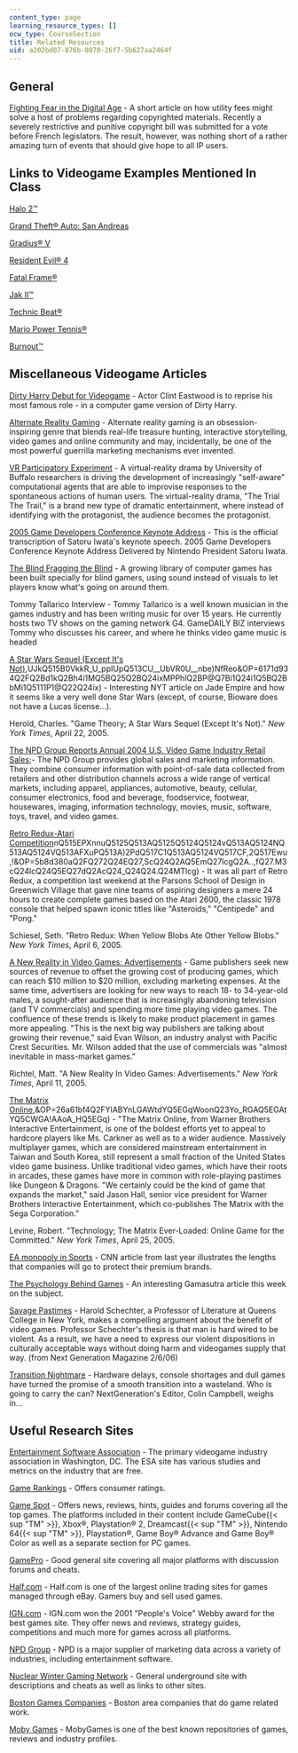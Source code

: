 ```yaml
---
content_type: page
learning_resource_types: []
ocw_type: CourseSection
title: Related Resources
uid: a202bd07-876b-8070-26f7-5b627aa2464f
---
```


General
-------

[Fighting Fear in the Digital Age](http://www.next-gen.biz/index.php?option=com_content&task=view&id=1969&Itemid=35) - A short article on how utility fees might solve a host of problems regarding copyrighted materials. Recently a severely restrictive and punitive copyright bill was submitted for a vote before French legislators. The result, however, was nothing short of a rather amazing turn of events that should give hope to all IP users.

Links to Videogame Examples Mentioned In Class
----------------------------------------------

[Halo 2™](https://store.xbox.com/en-US/Xbox-One/Games/Halo-Spartan-Assault/a3807603-9e22-48b2-8b75-c6bf36ddc511)

[Grand Theft® Auto: San Andreas](http://www.rockstargames.com/sanandreas/)

[Gradius® V](http://www.gamespot.com/ps2/action/gradius5/index.html)

[Resident Evil® 4](https://www.residentevil.com/4/)

[Fatal Frame®](http://en.wikipedia.org/wiki/Fatal_Frame)

[Jak II™](https://en.wikipedia.org/wiki/Jak_II)

[Technic Beat®](http://ps2.ign.com/objects/686/686485.html)

[Mario Power Tennis®](https://www.mariowiki.com/Mario_Power_Tennis)

[Burnout™](https://www.ea.com/games/burnout)

Miscellaneous Videogame Articles
--------------------------------

[Dirty Harry Debut for Videogame](http://news.bbc.co.uk/2/hi/entertainment/4295331.stm) - Actor Clint Eastwood is to reprise his most famous role - in a computer game version of Dirty Harry.

[Alternate Reality Gaming](https://electronics.howstuffworks.com/alternate-reality-gaming.htm) - Alternate reality gaming is an obsession-inspiring genre that blends real-life treasure hunting, interactive storytelling, video games and online community and may, incidentally, be one of the most powerful guerrilla marketing mechanisms ever invented.

[VR Participatory Experiment](http://www.buffalo.edu/news/fast-execute.cgi/article-page.html?article=71550009) - A virtual-reality drama by University of Buffalo researchers is driving the development of increasingly "self-aware" computational agents that are able to improvise responses to the spontaneous actions of human users. The virtual-reality drama, "The Trial The Trail," is a brand new type of dramatic entertainment, where instead of identifying with the protagonist, the audience becomes the protagonist.

[2005 Game Developers Conference Keynote Address](http://planetgamecube.com/newsArt.cfm?artid=10378&CFID=14035898&CFTOKEN=62d1ad2e1888e949-8BC2B202-C09F-3E62-0527474CB07D838A) - This is the official transcription of Satoru Iwata's keynote speech. 2005 Game Developers Conference Keynote Address Delivered by Nintendo President Satoru Iwata.

[The Blind Fragging the Blind](http://archive.wired.com/gaming/gamingreviews/news/2005/03/66879?currentPage=all) - A growing library of computer games has been built specially for blind gamers, using sound instead of visuals to let players know what's going on around them.

Tommy Tallarico Interview - Tommy Tallarico is a well known musician in the games industry and has been writing music for over 15 years. He currently hosts two TV shows on the gaming network G4. GameDAILY BIZ interviews Tommy who discusses his career, and where he thinks video game music is headed

[A Star Wars Sequel (Except It's Not)](http://www.nytimes.com/glogin?URI=http://gk.nytimes.com/mem/gatekeeper.html&OQ=_rQ3D1Q26URIQ3DhttpQ3AQ2FQ2Fwww.nytimes.comQ2F2005Q2F04Q2F22Q2FartsQ2F22game.htmlQ26OQ51Q3D_rQ513D2Q5126thQ5126emcQ513DthQ5126orefQ513DsloginQ26OPQ3Da147720Q512FUX),UJkQ515B0VkkR_U_ppIUpQ513CU__UbVR0U__nbe)NfReo&OP=6171d934Q2FQ2Bd1kQ2Bh4i1MQ5BQ25Q2BQ24ixMPPhlQ2BP@Q7Bi1Q24i1Q5BQ2BbMi1Q5111P1@Q22Q24ix) - Interesting NYT article on Jade Empire and how it seems like a very well done Star Wars (except, of course, Bioware does not have a Lucas license...).

Herold, Charles. "Game Theory; A Star Wars Sequel (Except It's Not)." _New York Times_, April 22, 2005.

[The NPD Group Reports Annual 2004 U.S. Video Game Industry Retail Sales](http://www.npd.com/corpServlet?nextpage=corp_welcome.html);- The NPD Group provides global sales and marketing information. They combine consumer information with point-of-sale data collected from retailers and other distribution channels across a wide range of vertical markets, including apparel, appliances, automotive, beauty, cellular, consumer electronics, food and beverage, foodservice, footwear, housewares, imaging, information technology, movies, music, software, toys, travel, and video games.

[Retro Redux-Atari Competition](http://www.nytimes.com/glogin?URI=http://gk.nytimes.com/mem/gatekeeper.html&OQ=_rQ3D1Q26URIQ3DhttpQ3AQ2FQ2Fwww.nytimes.comQ2F2005Q2F04Q2F06Q2FartsQ2FdesignQ2F06game.htmlQ26OQ51Q3D_rQ513D1Q5126thQ513DQ5126adxnnlQ513D1Q5126emcQ513DthQ5126adxnnlxQ513D1112785562-Zy05TeD9P84Fhqm2MevWJAQ26OPQ3D6b3cc5a5Q512FQ513A52AQ513A)nQ515EPXnnuQ5125Q513AQ5125Q5124Q5124vQ513AQ5124NQ513AQ5124VQ513AFXuPQ513A)2PdQ517C1Q513AQ5124VQ517CF,2Q517Ewu,!&OP=5b8d380aQ2FQ272Q24EQ27,ScQ24Q2AQ5EmQ27lcgQ2A..,fQ27.M3cQ24lcQ24Q5EQ27dQ2AcQ24_Q24Q24.Q24MTlcg) - It was all part of Retro Redux, a competition last weekend at the Parsons School of Design in Greenwich Village that gave nine teams of aspiring designers a mere 24 hours to create complete games based on the Atari 2600, the classic 1978 console that helped spawn iconic titles like "Asteroids," "Centipede" and "Pong."

Schiesel, Seth. "Retro Redux: When Yellow Blobs Ate Other Yellow Blobs." _New York Times_, April 6, 2005.

[A New Reality in Video Games: Advertisements](http://www.nytimes.com/glogin?URI=http://gk.nytimes.com/mem/gatekeeper.html&OQ=_rQ3D1Q26URIQ3DhttpQ3AQ2FQ2Fwww.nytimes.comQ2F2005Q2F04Q2F11Q2FtechnologyQ2F11game.htmlQ26OQ51Q3D_rQ513D1Q5126thQ5126emcQ513DthQ26OPQ3D1d37a606Q512F,2JC,aMdmeMMoQ5127,Q5127LL3,LQ512A,Q5120Q5120,oJdQ513CQ515CMFMIN,Q5120Q5120IRQ5125JQ517EQ513CoQ5125F&OP=5f3ec1Q2F6XQ7D16AsPQ7DQ27fQ246!PQ3BQ27YYAi6YQ2B_PQ7D!PQ7Df6cQ27PQ7DkQ7DQ7DYQ7DQ2BU!PQ3B) - Game publishers seek new sources of revenue to offset the growing cost of producing games, which can reach $10 million to $20 million, excluding marketing expenses. At the same time, advertisers are looking for new ways to reach 18- to 34-year-old males, a sought-after audience that is increasingly abandoning television (and TV commercials) and spending more time playing video games. The confluence of these trends is likely to make product placement in games more appealing. "This is the next big way publishers are talking about growing their revenue," said Evan Wilson, an industry analyst with Pacific Crest Securities. Mr. Wilson added that the use of commercials was "almost inevitable in mass-market games."

Richtel, Matt. "A New Reality In Video Games: Advertisements." _New York Times_, April 11, 2005.

[The Matrix Online](http://www.nytimes.com/glogin?URI=http://gk.nytimes.com/mem/gatekeeper.html&OQ=_rQ3D1Q26URIQ3DhttpQ3AQ2FQ2Fwww.nytimes.comQ2F2005Q2F04Q2F25Q2FtechnologyQ2F25matrix.htmlQ26OQ51Q3D_rQ513D1Q5126thQ5126emcQ513DthQ26OPQ3D671979a5Q512FQ513AQ5151lTQ513Ap8GQ513EQ516088iIQ513AIKKfQ513AKQ5122Q513AIfQ513AilGdo8,8(6Q513AIf)Q515CiQ5160Q517ENQ5125di),&OP=26a61bf4Q2FYlABYnLGAWtdYQ5EGqWoonQ23Yo_RGAQ5EGAtYQ5CWGA!AAoA_HQ5EGq) - "The Matrix Online, from Warner Brothers Interactive Entertainment, is one of the boldest efforts yet to appeal to hardcore players like Ms. Carkner as well as to a wider audience. Massively multiplayer games, which are considered mainstream entertainment in Taiwan and South Korea, still represent a small fraction of the United States video game business. Unlike traditional video games, which have their roots in arcades, these games have more in common with role-playing pastimes like Dungeon & Dragons. "We certainly could be the kind of game that expands the market," said Jason Hall, senior vice president for Warner Brothers Interactive Entertainment, which co-publishes The Matrix with the Sega Corporation."

Levine, Robert. "Technology; The Matrix Ever-Loaded: Online Game for the Committed." _New York Times_, April 25, 2005.

[EA monopoly in Sports](http://money.cnn.com/2004/12/14/commentary/game_over/column_gaming/) - CNN article from last year illustrates the lengths that companies will go to protect their premium brands.

[The Psychology Behind Games](http://www.gamasutra.com/features/20050426/hejdenberg_pfv.htm) - An interesting Gamasutra article this week on the subject.

[Savage Pastimes](https://haroldschechter.com/books/savage-pastimes) - Harold Schechter, a Professor of Literature at Queens College in New York, makes a compelling argument about the benefit of video games. Professor Schechter's thesis is that man is hard wired to be violent. As a result, we have a need to express our violent dispositions in culturally acceptable ways without doing harm and videogames supply that way. (from Next Generation Magazine 2/6/06)

[Transition Nightmare](http://www.next-gen.biz/index.php?option=com_content&task=view&id=2392&Itemid=2) - Hardware delays, console shortages and dull games have turned the promise of a smooth transition into a wasteland. Who is going to carry the can? NextGeneration's Editor, Colin Campbell, weighs in...

Useful Research Sites
---------------------

[Entertainment Software Association](http://www.theesa.com/) - The primary videogame industry association in Washington, DC. The ESA site has various studies and metrics on the industry that are free.

[Game Rankings](http://www.gamerankings.com/) - Offers consumer ratings.

[Game Spot](http://www.gamespot.com/) - Offers news, reviews, hints, guides and forums covering all the top games. The platforms included in their content include GameCube{{< sup "TM" >}}, Xbox®, Playstation® 2, Dreamcast{{< sup "TM" >}}, Nintendo 64{{< sup "TM" >}}, Playstation®, Game Boy® Advance and Game Boy® Color as well as a separate section for PC games.

[GamePro](http://www.gamepro.de/) - Good general site covering all major platforms with discussion forums and cheats.

[Half.com](http://video-games.half.ebay.com/) - Half.com is one of the largest online trading sites for games managed through eBay. Gamers buy and sell used games.

[IGN.com](http://www.ign.com/) - IGN.com won the 2001 "People's Voice" Webby award for the best games site. They offer news and reviews, strategy guides, competitions and much more for games across all platforms.

[NPD Group](http://www.npd.com/) - NPD is a major supplier of marketing data across a variety of industries, including entertainment software.

[Nuclear Winter Gaming Network](http://www.giantbomb.com/nuclear-winter/3005-7174/) - General underground site with descriptions and cheats as well as links to other sites.

[Boston Games Companies](http://www.bostonpostmortem.org/boston-area-game-companies/) - Boston area companies that do game related work.

[Moby Games](http://www.mobygames.com/home) - MobyGames is one of the best known repositories of games, reviews and industry profiles.